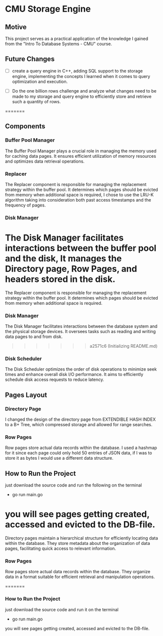 # CMU Storage Engine

## Motive
This project serves as a practical application of the knowledge I gained from the "Intro To Database Systems - CMU" course.

## Future Changes
- [ ] create a query engine in C++, adding SQL support to the storage engine, implementing the concepts I learned when it comes to query optimization and execution.

- [ ] Do the one billion rows challenge and analyze what changes need to be made to my storage and query engine to efficiently store and retrieve such a quantity of rows.

=======
## Components

### Buffer Pool Manager

The Buffer Pool Manager plays a crucial role in managing the memory used for caching data pages. It ensures efficient utilization of memory resources and optimizes data retrieval operations.

### Replacer

The Replacer component is responsible for managing the replacement strategy within the buffer pool. It determines which pages should be evicted from memory when additional space is required, I chose to use the LRU-K algorithm taking into consideration both past access timestamps and the frequency of pages.

### Disk Manager

The Disk Manager facilitates interactions between the buffer pool and the disk, It manages the Directory page, Row Pages, and headers stored in the disk.
=======
The Replacer component is responsible for managing the replacement strategy within the buffer pool. It determines which pages should be evicted from memory when additional space is required.

### Disk Manager

The Disk Manager facilitates interactions between the database system and the physical storage devices. It oversees tasks such as reading and writing data pages to and from disk.
>>>>>>> a2571c6 (Initializing README.md)

### Disk Scheduler

The Disk Scheduler optimizes the order of disk operations to minimize seek times and enhance overall disk I/O performance. It aims to efficiently schedule disk access requests to reduce latency.

## Pages Layout

### Directory Page

I changed the design of the directory page from EXTENDIBLE HASH INDEX to a B+ Tree, which compressed storage and allowed for range searches.

### Row Pages

Row pages store actual data records within the database. I used a hashmap for it since each page could only hold 50 entries of JSON data, if I was to store it as bytes I would use a different data structure.

## How to Run the Project
just download the source code and run the following on the terminal
- go run main.go

you will see pages getting created, accessed and evicted to the DB-file.
=======
Directory pages maintain a hierarchical structure for efficiently locating data within the database. They store metadata about the organization of data pages, facilitating quick access to relevant information.

### Row Pages

Row pages store actual data records within the database. They organize data in a format suitable for efficient retrieval and manipulation operations.

=======
### How to Run the Project
just download the source code and run it on the terminal
- go run main.go

you will see pages getting created, accessed and evicted to the DB-file.
